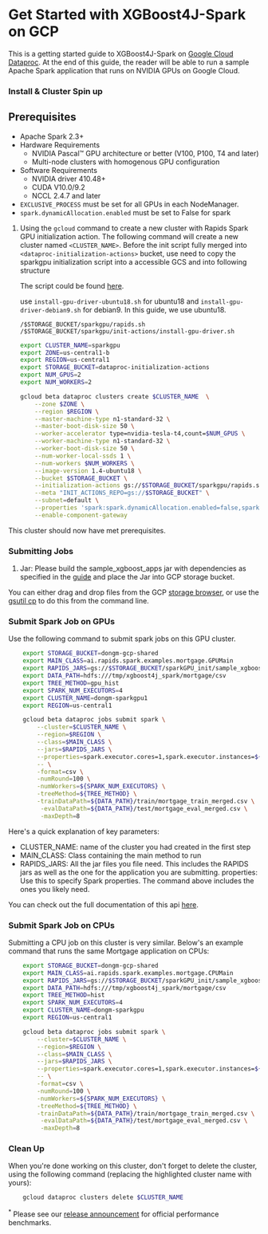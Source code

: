 # Get Started with XGBoost4J-Spark on GCP

This is a getting started guide to XGBoost4J-Spark on [Google Cloud Dataproc](https://cloud.google.com/dataproc). At the end of this guide, the reader will be able to run a sample Apache Spark application that runs on NVIDIA GPUs on Google Cloud.

### Install & Cluster Spin up

Prerequisites
-------------
* Apache Spark 2.3+
* Hardware Requirements
  * NVIDIA Pascal™ GPU architecture or better (V100, P100, T4 and later)
  * Multi-node clusters with homogenous GPU configuration
* Software Requirements
  * NVIDIA driver 410.48+
  * CUDA V10.0/9.2
  * NCCL 2.4.7 and later
* `EXCLUSIVE_PROCESS` must be set for all GPUs in each NodeManager.
* `spark.dynamicAllocation.enabled` must be set to False for spark

1.  Using the `gcloud` command to create a new cluster with Rapids Spark GPU initialization
    action. The following command will create a new cluster named
    `<CLUSTER_NAME>`. Before the init script fully merged into `<dataproc-initialization-actions>` bucket, use need to copy the sparkgpu initialization script into a accessible GCS and into following structure

    The script could be found [here](https://github.com/mengdong/dataproc-initialization-actions/tree/master/sparkgpu).  

    use `install-gpu-driver-ubuntu18.sh` for ubuntu18 and `install-gpu-driver-debian9.sh` for debian9. In this guide, we use ubuntu18.

    ```
    /$STORAGE_BUCKET/sparkgpu/rapids.sh
    /$STORAGE_BUCKET/sparkgpu/init-actions/install-gpu-driver.sh
    ```  

    ```bash
    export CLUSTER_NAME=sparkgpu
    export ZONE=us-central1-b
    export REGION=us-central1
    export STORAGE_BUCKET=dataproc-initialization-actions
    export NUM_GPUS=2
    export NUM_WORKERS=2
    
    gcloud beta dataproc clusters create $CLUSTER_NAME  \
        --zone $ZONE \
        --region $REGION \
        --master-machine-type n1-standard-32 \
        --master-boot-disk-size 50 \
        --worker-accelerator type=nvidia-tesla-t4,count=$NUM_GPUS \
        --worker-machine-type n1-standard-32 \
        --worker-boot-disk-size 50 \
        --num-worker-local-ssds 1 \
        --num-workers $NUM_WORKERS \
        --image-version 1.4-ubuntu18 \
        --bucket $STORAGE_BUCKET \
        --initialization-actions gs://$STORAGE_BUCKET/sparkgpu/rapids.sh \
        --meta "INIT_ACTIONS_REPO=gs://$STORAGE_BUCKET" \
        --subnet=default \
        --properties 'spark:spark.dynamicAllocation.enabled=false,spark:spark.shuffle.service.enabled=false' \
        --enable-component-gateway        
    ```

This cluster should now have met prerequisites.

### Submitting Jobs

1. Jar: Please build the sample_xgboost_apps jar with dependencies as specified in the [guide](/getting-started-guides/building-sample-apps/scala.md) and place the Jar into GCP storage bucket.

You can either drag and drop files from the GCP [storage browser](https://console.cloud.google.com/storage/browser/rapidsai-test-1/?project=nv-ai-infra&organizationId=210881545417), or use the [gsutil cp](https://cloud.google.com/storage/docs/gsutil/commands/cp) to do this from the command line.

### Submit Spark Job on GPUs

Use the following command to submit spark jobs on this GPU cluster.

```bash
    export STORAGE_BUCKET=dongm-gcp-shared
    export MAIN_CLASS=ai.rapids.spark.examples.mortgage.GPUMain
    export RAPIDS_JARS=gs://$STORAGE_BUCKET/sparkGPU_init/sample_xgboost_apps-0.1.4-jar-with-dependencies.jar
    export DATA_PATH=hdfs:///tmp/xgboost4j_spark/mortgage/csv
    export TREE_METHOD=gpu_hist
    export SPARK_NUM_EXECUTORS=4
    export CLUSTER_NAME=dongm-sparkgpu1
    export REGION=us-central1

    gcloud beta dataproc jobs submit spark \
        --cluster=$CLUSTER_NAME \
        --region=$REGION \
        --class=$MAIN_CLASS \
        --jars=$RAPIDS_JARS \
        --properties=spark.executor.cores=1,spark.executor.instances=${SPARK_NUM_EXECUTORS},spark.executor.memory=8G,spark.executorEnv.LD_LIBRARY_PATH=/usr/local/lib/x86_64-linux-gnu:/usr/local/cuda-10.0/lib64:${LD_LIBRARY_PATH} \
        -- \
        -format=csv \
        -numRound=100 \
        -numWorkers=${SPARK_NUM_EXECUTORS} \
        -treeMethod=${TREE_METHOD} \
        -trainDataPath=${DATA_PATH}/train/mortgage_train_merged.csv \
         -evalDataPath=${DATA_PATH}/test/mortgage_eval_merged.csv \
         -maxDepth=8  
```

Here's a quick explanation of key parameters:

- CLUSTER_NAME: name of the cluster you had created in the first step
- MAIN_CLASS: Class containing the main method to run
- RAPIDS_JARS: All the jar files you file need. This includes the RAPIDS jars as well as the one for the application you are submitting.
properties:  Use this to specify Spark properties. The command above includes the ones you likely need.

You can check out the full documentation of this api [here](https://cloud.google.com/sdk/gcloud/reference/beta/dataproc/jobs/submit/spark).

### Submit Spark Job on CPUs

Submitting a CPU job on this cluster is very similar. Below's an example command that runs the same Mortgage application on CPUs:

```bash
    export STORAGE_BUCKET=dongm-gcp-shared
    export MAIN_CLASS=ai.rapids.spark.examples.mortgage.CPUMain
    export RAPIDS_JARS=gs://$STORAGE_BUCKET/sparkGPU_init/sample_xgboost_apps-0.1.4-jar-with-dependencies.jar
    export DATA_PATH=hdfs:///tmp/xgboost4j_spark/mortgage/csv
    export TREE_METHOD=hist
    export SPARK_NUM_EXECUTORS=4
    export CLUSTER_NAME=dongm-sparkgpu
    export REGION=us-central1

    gcloud beta dataproc jobs submit spark \
        --cluster=$CLUSTER_NAME \
        --region=$REGION \
        --class=$MAIN_CLASS \
        --jars=$RAPIDS_JARS \
        --properties=spark.executor.cores=1,spark.executor.instances=${SPARK_NUM_EXECUTORS},spark.executor.memory=8G,spark.executorEnv.LD_LIBRARY_PATH=/usr/local/lib/x86_64-linux-gnu:/usr/local/cuda-10.0/lib64:${LD_LIBRARY_PATH} \
        -- \
        -format=csv \
        -numRound=100 \
        -numWorkers=${SPARK_NUM_EXECUTORS} \
        -treeMethod=${TREE_METHOD} \
        -trainDataPath=${DATA_PATH}/train/mortgage_train_merged.csv \
         -evalDataPath=${DATA_PATH}/test/mortgage_eval_merged.csv \
         -maxDepth=8
```

### Clean Up

When you're done working on this cluster, don't forget to delete the cluster, using the following command (replacing the highlighted cluster name with yours):

```bash
    gcloud dataproc clusters delete $CLUSTER_NAME
```

<sup>*</sup> Please see our [release announcement](https://medium.com/rapids-ai/nvidia-gpus-and-apache-spark-one-step-closer-2d99e37ac8fd) for official performance benchmarks.
